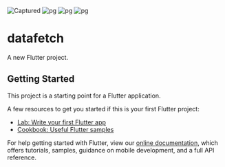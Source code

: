 ![Captured](https://user-images.githubusercontent.com/48346432/172131852-50a18033-6345-4813-b04b-a752b4c161dc.JPG)
![pg](https://user-images.githubusercontent.com/48346432/172123033-3c1eda11-0520-4a69-b76b-de071da157d7.JPG)
![pg](https://user-images.githubusercontent.com/48346432/172123069-db0c7762-5ce8-4526-949f-61bee988fbe6.JPG)
![pg](https://user-images.githubusercontent.com/48346432/172123105-da9f4c61-a61b-433b-aaf4-3e1498ae481b.JPG)
# datafetch

A new Flutter project.

## Getting Started

This project is a starting point for a Flutter application.

A few resources to get you started if this is your first Flutter project:

- [Lab: Write your first Flutter app](https://flutter.dev/docs/get-started/codelab)
- [Cookbook: Useful Flutter samples](https://flutter.dev/docs/cookbook)

For help getting started with Flutter, view our
[online documentation](https://flutter.dev/docs), which offers tutorials,
samples, guidance on mobile development, and a full API reference.
